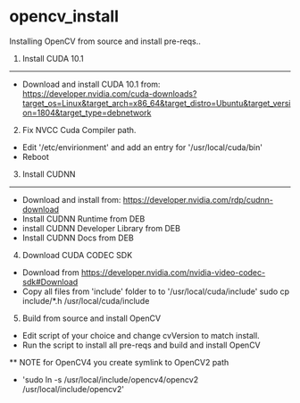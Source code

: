 # opencv_install
Installing OpenCV from source and install pre-reqs..

1. Install CUDA 10.1
--------------------
- Download and install CUDA 10.1 from: https://developer.nvidia.com/cuda-downloads?target_os=Linux&target_arch=x86_64&target_distro=Ubuntu&target_version=1804&target_type=debnetwork

2. Fix NVCC Cuda Compiler path.
-  Edit '/etc/envirionment' and add an entry for '/usr/local/cuda/bin'
-  Reboot

3. Install CUDNN
----------------
- Download and install from: https://developer.nvidia.com/rdp/cudnn-download
- Install CUDNN Runtime from DEB
- install CUDNN Developer Library from DEB
- Install CUDNN Docs from DEB

4. Download CUDA CODEC SDK
- Download from https://developer.nvidia.com/nvidia-video-codec-sdk#Download
- Copy all files from 'include' folder to to '/usr/local/cuda/include'
sudo cp include/*.h /usr/local/cuda/include

5. Build from source and install OpenCV
- Edit script of your choice and change cvVersion to match install.
- Run the script to install all pre-reqs and build and install OpenCV

** NOTE for OpenCV4 you create symlink to OpenCV2 path
- 'sudo ln -s /usr/local/include/opencv4/opencv2 /usr/local/include/opencv2'


